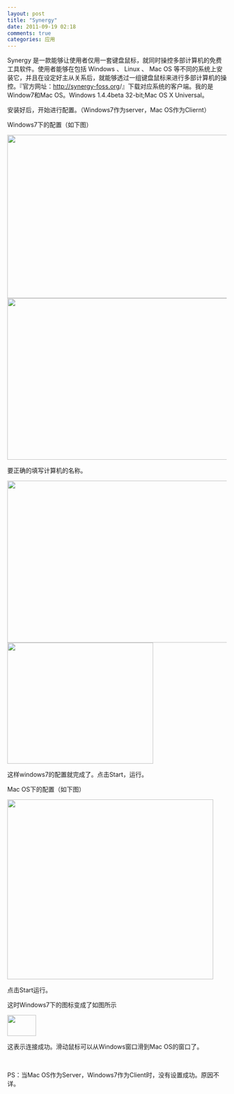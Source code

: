 ```yaml
---
layout: post
title: "Synergy"
date: 2011-09-19 02:18
comments: true
categories: 应用
---
```

Synergy 是一款能够让使用者仅用一套键盘鼠标，就同时操控多部计算机的免费工具软件。使用者能够在包括 Windows 、 Linux 、 Mac OS 等不同的系统上安装它，并且在设定好主从关系后，就能够透过一组键盘鼠标来进行多部计算机的操控。『官方网址：<a href="http://synergy-foss.org">http://synergy-foss.org</a>/』<!--more-->下载对应系统的客户端。我的是Window7和Mac OS。Windows 1.4.4beta 32-bit;Mac OS X Universal。

安装好后，开始进行配置。（Windows7作为server，Mac OS作为Cliernt）

Windows7下的配置（如下图）

<a href="http://pic.mosquitoliu.com/wp-content/uploads/2011/09/3.png"><img class="aligncenter size-full wp-image-421" title="3" src="http://pic.mosquitoliu.com/wp-content/uploads/2011/09/3.png" alt="" width="517" height="375" /></a><a href="http://mosquitoliu.com/wp-content/uploads/2011/09/2.jpg"><img class="aligncenter size-full wp-image-422" title="2" src="http://mosquitoliu.com/wp-content/uploads/2011/09/2.jpg" alt="" width="517" height="371" /></a>

要正确的填写计算机的名称。

<a href="http://pic.mosquitoliu.com/wp-content/uploads/2011/09/1.jpg"><img class="aligncenter size-full wp-image-423" title="1" src="http://pic.mosquitoliu.com/wp-content/uploads/2011/09/1.jpg" alt="" width="520" height="372" /></a><a href="http://mosquitoliu.com/wp-content/uploads/2011/09/6.jpg"><img class="aligncenter size-full wp-image-424" title="6" src="http://pic.mosquitoliu.com/wp-content/uploads/2011/09/6.jpg" alt="" width="335" height="278" /></a>

这样windows7的配置就完成了。点击Start，运行。

Mac OS下的配置（如下图）

<a href="http://pic.mosquitoliu.com/wp-content/uploads/2011/09/5.jpg"><img class="aligncenter size-full wp-image-425" title="5" src="http://pic.mosquitoliu.com/wp-content/uploads/2011/09/5.jpg" alt="" width="473" height="413" /></a>

点击Start运行。

这时Windows7下的图标变成了如图所示

<img class="aligncenter size-full wp-image-426" title="4" src="http://pic.mosquitoliu.com/wp-content/uploads/2011/09/4.jpg" alt="" width="66" height="48" />

这表示连接成功。滑动鼠标可以从Windows窗口滑到Mac OS的窗口了。

&nbsp;

PS：当Mac OS作为Server，Windows7作为Client时，没有设置成功。原因不详。

&nbsp;